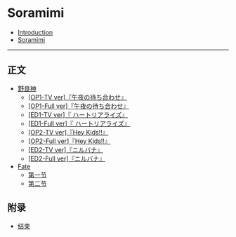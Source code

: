 # Soramimi

* [Introduction](README.md)
* [Soramimi](Book/!Function/Soramimi.md)

---
## 正文
* [野良神](Book/Noragami/Readme.md)
    * [[OP1-TV ver]『午夜の待ち合わせ』](Book/Noragami/op1-tv.md)
    * [[OP1-Full ver]『午夜の待ち合わせ』](Book/Noragami/op1-full.md)
    * [[ED1-TV ver]『 ハートリアライズ』](Book/Noragami/ed1-tv.md)
    * [[ED1-Full ver]『 ハートリアライズ』](Book/Noragami/ed1-full.md)
    * [[OP2-TV ver]『Hey Kids!!』](Book/Noragami/op2-tv.md)
    * [[OP2-Full ver]『Hey Kids!!』](Book/Noragami/op2-full.md)
    * [[ED2-TV ver]『ニルバナ』](Book/Noragami/ed2-tv.md)
    * [[ED2-Full ver]『ニルバナ』](Book/Noragami/ed2-full.md)
* [Fate](Book/Fate/Readme.md)
    * [第一节](Book/Fate/section1.md)
    * [第二节](Book/Fate/section2.md)

## 附录
* [结束](Book/!Function/End.md)

